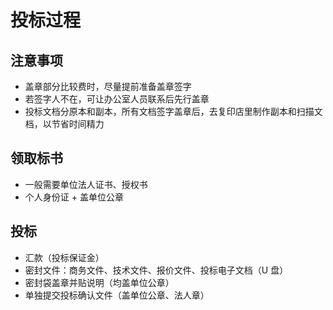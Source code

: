# 投标过程

## 注意事项

+ 盖章部分比较费时，尽量提前准备盖章签字
+ 若签字人不在，可让办公室人员联系后先行盖章
+ 投标文档分原本和副本，所有文档签字盖章后，去复印店里制作副本和扫描文档，以节省时间精力

## 领取标书

+ 一般需要单位法人证书、授权书
+ 个人身份证 + 盖单位公章

## 投标

+ 汇款（投标保证金）
+ 密封文件：商务文件、技术文件、报价文件、投标电子文档（U 盘）
+ 密封袋盖章并贴说明（均盖单位公章）
+ 单独提交投标确认文件（盖单位公章、法人章）







<!--stackedit_data:
eyJoaXN0b3J5IjpbLTMxODg2MDIzMF19
-->